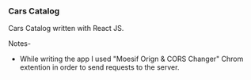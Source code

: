 ### Cars Catalog

Cars Catalog written with React JS.

Notes-

* While writing the app I used "Moesif Orign & CORS Changer" Chrom extention in order to send requests to the server.
